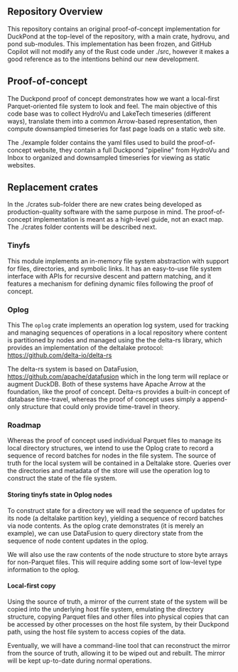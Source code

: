 ## Repository Overview

This repository contains an original proof-of-concept implementation
for DuckPond at the top-level of the repository, with a main crate,
hydrovu, and pond sub-modules. This implementation has been frozen,
and GitHub Copilot will not modify any of the Rust code under ./src,
however it makes a good reference as to the intentions behind our new
development.

## Proof-of-concept

The Duckpond proof of concept demonstrates how we want a local-first
Parquet-oriented file system to look and feel. The main objective of
this code base was to collect HydroVu and LakeTech timeseries
(different ways), translate them into a common Arrow-based
representation, then compute downsampled timeseries for fast page
loads on a static web site.

The ./example folder contains the yaml files used to build the
proof-of-concept website, they contain a full Duckpond "pipeline" from
HydroVu and Inbox to organized and downsampled timeseries for viewing
as static websites.

## Replacement crates

In the ./crates sub-folder there are new crates being developed as
production-quality software with the same purpose in mind.  The
proof-of-concept implementation is meant as a high-level guide, not an
exact map.  The ./crates folder contents will be described next.

### Tinyfs

This module implements an in-memory file system abstraction with
support for files, directories, and symbolic links.  It has an
easy-to-use file system interface with APIs for recursive descent and
pattern matching, and it features a mechanism for defining dynamic
files following the proof of concept.

### Oplog

This The `oplog` crate implements an operation log system, used for
tracking and managing sequences of operations in a local repository
where content is partitioned by nodes and managed using the the
delta-rs library, which provides an implementation of the deltalake
protocol: https://github.com/delta-io/delta-rs

The delta-rs system is based on DataFusion,
https://github.com/apache/datafusion which in the long term will
replace or augment DuckDB. Both of these systems have Apache Arrow at
the foundation, like the proof of concept. Delta-rs provides a
built-in concept of database time-travel, whereas the proof of concept
uses simply a append-only structure that could only provide
time-travel in theory.

### Roadmap

Whereas the proof of concept used individual Parquet files to manage
its local directory structures, we intend to use the Oplog crate to
record a sequence of record batches for nodes in the file system. The
source of truth for the local system will be contained in a Deltalake
store. Queries over the directories and metadata of the store will use
the operation log to construct the state of the file system.

#### Storing tinyfs state in Oplog nodes

To construct state for a directory we will read the sequence of
updates for its node (a deltalake partition key), yielding a sequence
of record batches via node contents. As the oplog crate demonstrates
(it is merely an example), we can use DataFusion to query directory
state from the sequence of node content updates in the oplog.

We will also use the raw contents of the node structure to store byte
arrays for non-Parquet files. This will require adding some sort of
low-level type information to the oplog. 

#### Local-first copy

Using the source of truth, a mirror of the current state of the system
will be copied into the underlying host file system, emulating the
directory structure, copying Parquet files and other files into
physical copies that can be accessed by other processes on the host
file system, by their Duckpond path, using the host file system to
access copies of the data.

Eventually, we will have a command-line tool that can reconstruct the
mirror from the source of truth, allowing it to be wiped out and
rebuilt. The mirror will be kept up-to-date during normal operations.


